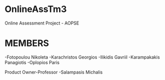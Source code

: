 # OnlineAssTm3
Online Assessment Project - AOPSE

# MEMBERS
-Fotopoulou Nikoleta
-Karachristos Georgios
-Ilikidis Gavriil
-Karampakakis Panagiotis
-Oplopios Paris

Product Owner-Professor
-Salampasis Michalis
